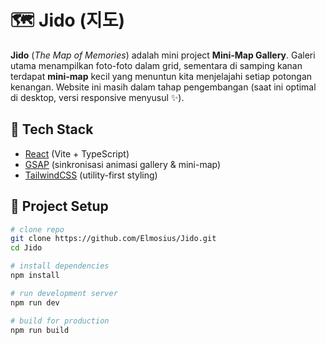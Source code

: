 # 🗺️ Jido (지도)

**Jido** (*The Map of Memories*) adalah mini project **Mini-Map Gallery**.
Galeri utama menampilkan foto-foto dalam grid, sementara di samping kanan terdapat **mini-map** kecil yang menuntun kita menjelajahi setiap potongan kenangan. Website ini masih dalam tahap pengembangan (saat ini optimal di desktop, versi responsive menyusul ✨).

## 🚀 Tech Stack
- [React](https://react.dev/) (Vite + TypeScript)
- [GSAP](https://gsap.com/) (sinkronisasi animasi gallery & mini-map)
- [TailwindCSS](https://tailwindcss.com/) (utility-first styling)

## 📂 Project Setup

```bash
# clone repo
git clone https://github.com/Elmosius/Jido.git
cd Jido

# install dependencies
npm install

# run development server
npm run dev

# build for production
npm run build

